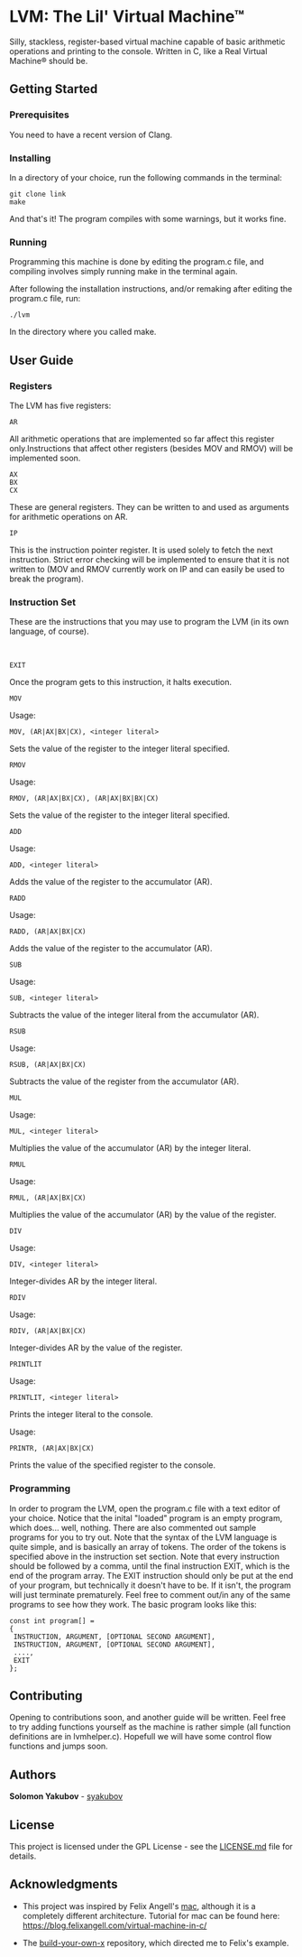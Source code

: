 # LVM: The Lil' Virtual Machine&trade;

Silly, stackless, register-based virtual machine capable of basic arithmetic operations and printing to the console. Written in C, like a Real Virtual Machine&reg; should be.

## Getting Started

### Prerequisites

You need to have a recent version of Clang.
### Installing

In a directory of your choice, run the following commands in the terminal:
<br>

```
git clone link
make
```
And that's it! The program compiles with some warnings, but it works fine. 
### Running

Programming this machine is done by editing the program.c file, and compiling involves simply running make in the terminal again.
<br>

After following the installation instructions, and/or remaking after editing the program.c file, run:
<br>


```
./lvm
```
In the directory where you called make.
## User Guide

### Registers

The LVM has five registers:

```
AR
```

All arithmetic operations that are implemented so far affect this register only.Instructions that affect other registers (besides MOV and RMOV) will be implemented soon.

```
AX
BX
CX
```
These are general registers. They can be written to and used as arguments for arithmetic operations on AR.
```
IP
```
This is the instruction pointer register. It is used solely to fetch the next instruction. Strict error checking will be implemented to ensure that it is not written to (MOV and RMOV currently work on IP and can easily be used to break the program).
### Instruction Set

These are the instructions that you may use to program the LVM (in its own language, of course).

<br>

```
EXIT
```

Once the program gets to this instruction, it halts execution.
<br>

```
MOV
```
Usage:

```
MOV, (AR|AX|BX|CX), <integer literal>
```

Sets the value of the register to the integer literal specified.
<br>

```
RMOV
```
Usage:

```
RMOV, (AR|AX|BX|CX), (AR|AX|BX|BX|CX)
```

Sets the value of the register to the integer literal specified.
<br>

```
ADD
```
Usage:

```
ADD, <integer literal>
```
Adds the value of the register to the accumulator (AR).
<br>

```
RADD
```

Usage:

```
RADD, (AR|AX|BX|CX)
```

Adds the value of the register to the accumulator (AR).
<br>

```
SUB
```
Usage:

```
SUB, <integer literal>
```
Subtracts the value of the integer literal from the accumulator (AR).
<br>

```
RSUB
```

Usage:

```
RSUB, (AR|AX|BX|CX)
```
Subtracts the value of the register from the accumulator (AR).
<br>

```
MUL
```

Usage:

```
MUL, <integer literal>
```
Multiplies the value of the accumulator (AR) by the integer literal.
<br>

```
RMUL
```

Usage:

```
RMUL, (AR|AX|BX|CX)
```
Multiplies the value of the accumulator (AR) by the value of the register.
<br>

```
DIV
```

Usage:

```
DIV, <integer literal>
```
Integer-divides AR by the integer literal.
<br>

```
RDIV
```

Usage:

```
RDIV, (AR|AX|BX|CX)
```
Integer-divides AR by the value of the register.
<br>

```
PRINTLIT
```

Usage:

```
PRINTLIT, <integer literal>
```
Prints the integer literal to the console.
<br>

Usage:

```
PRINTR, (AR|AX|BX|CX)
```
Prints the value of the specified register to the console.
<br>

### Programming

In order to program the LVM, open the program.c file with a text editor of your choice. Notice that the inital "loaded" program is an empty program, which does... well, nothing. There are also commented out sample programs for you to try out. Note that the syntax of the LVM language is quite simple, and is basically an array of tokens. The order of the tokens is specified above in the instruction set section. Note that every instruction should be followed by a comma, until the final instruction EXIT, which is the end of the program array. The EXIT instruction should only be put at the end of your program, but technically it doesn't have to be. If it isn't, the program will just terminate prematurely. Feel free to comment out/in any of the same programs to see how they work. The basic program looks like this:

```
const int program[] =
{
 INSTRUCTION, ARGUMENT, [OPTIONAL SECOND ARGUMENT],
 INSTRUCTION, ARGUMENT, [OPTIONAL SECOND ARGUMENT],
 ....,
 EXIT
};
```

## Contributing

Opening to contributions soon, and another guide will be written. Feel free to try adding functions yourself as the machine is rather simple (all function definitions are in lvmhelper.c). Hopefull we will have some control flow functions and jumps soon.

## Authors

 **Solomon Yakubov** - [syakubov](https://github.com/syakubov)

## License

This project is licensed under the GPL License - see the [LICENSE.md](LICENSE.md) file for details.

## Acknowledgments

* This project was inspired by Felix Angell's [mac](https://github.com/felixangell/mac), although it is a completely different architecture. Tutorial for mac can be found here: https://blog.felixangell.com/virtual-machine-in-c/

* The [build-your-own-x](https://github.com/danistefanovic/build-your-own-x) repository, which directed me to Felix's example.

